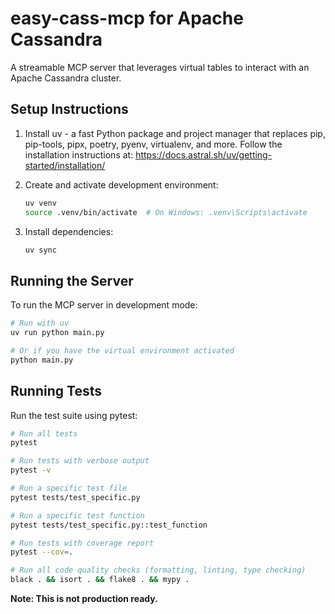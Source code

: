 # easy-cass-mcp for Apache Cassandra

A streamable MCP server that leverages virtual tables to interact with an Apache Cassandra cluster.

## Setup Instructions

1. Install uv - a fast Python package and project manager that replaces pip, pip-tools, pipx, poetry, pyenv, virtualenv, and more. Follow the installation instructions at: https://docs.astral.sh/uv/getting-started/installation/

2. Create and activate development environment:
   ```bash
   uv venv
   source .venv/bin/activate  # On Windows: .venv\Scripts\activate
   ```

3. Install dependencies:
   ```bash
   uv sync
   ```

## Running the Server

To run the MCP server in development mode:

```bash
# Run with uv
uv run python main.py

# Or if you have the virtual environment activated
python main.py
```

## Running Tests

Run the test suite using pytest:

```bash
# Run all tests
pytest

# Run tests with verbose output
pytest -v

# Run a specific test file
pytest tests/test_specific.py

# Run a specific test function
pytest tests/test_specific.py::test_function

# Run tests with coverage report
pytest --cov=.

# Run all code quality checks (formatting, linting, type checking)
black . && isort . && flake8 . && mypy .
```

**Note: This is not production ready.**

